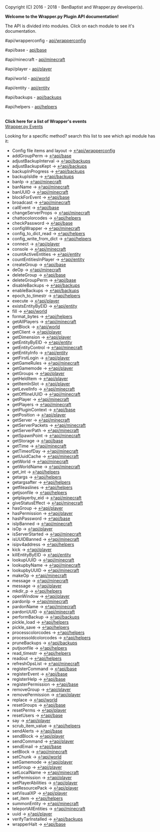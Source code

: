 Copyright (C) 2016 - 2018 - BenBaptist and Wrapper.py developer(s).

**Welcome to the Wrapper.py Plugin API documentation!**

The API is divided into modules.  Click on each module to see it's documentation.

 #api/wrapperconfig - [api/wrapperconfig](/documentation/wrapperconfig.rst)

 #api/base - [api/base](/documentation/base.rst)

 #api/minecraft - [api/minecraft](/documentation/minecraft.rst)

 #api/player - [api/player](/documentation/player.rst)

 #api/world - [api/world](/documentation/world.rst)

 #api/entity - [api/entity](/documentation/entity.rst)

 #api/backups - [api/backups](/documentation/backups.rst)

 #api/helpers - [api/helpers](/documentation/helpers.rst)

<br>**Click here for a list of Wrapper's events**<br>[Wrapper.py Events](/documentation/events.rst)<br>


Looking for a specific method?  search this list to see which api module has it:

-  Config file items and layout
 -> [↩api/wrapperconfig](#api/wrapperconfig)
-  addGroupPerm -> [↩api/base](#api/base)
-  adjustBackupInterval -> [↩api/backups](#api/backups)
-  adjustBackupsKept -> [↩api/backups](#api/backups)
-  backupInProgress -> [↩api/backups](#api/backups)
-  backupIsIdle -> [↩api/backups](#api/backups)
-  banIp -> [↩api/minecraft](#api/minecraft)
-  banName -> [↩api/minecraft](#api/minecraft)
-  banUUID -> [↩api/minecraft](#api/minecraft)
-  blockForEvent -> [↩api/base](#api/base)
-  broadcast -> [↩api/minecraft](#api/minecraft)
-  callEvent -> [↩api/base](#api/base)
-  changeServerProps -> [↩api/minecraft](#api/minecraft)
-  chattocolorcodes -> [↩api/helpers](#api/helpers)
-  checkPassword -> [↩api/base](#api/base)
-  configWrapper -> [↩api/minecraft](#api/minecraft)
-  config_to_dict_read -> [↩api/helpers](#api/helpers)
-  config_write_from_dict -> [↩api/helpers](#api/helpers)
-  connect -> [↩api/player](#api/player)
-  console -> [↩api/minecraft](#api/minecraft)
-  countActiveEntities -> [↩api/entity](#api/entity)
-  countEntitiesInPlayer -> [↩api/entity](#api/entity)
-  createGroup -> [↩api/base](#api/base)
-  deOp -> [↩api/minecraft](#api/minecraft)
-  deleteGroup -> [↩api/base](#api/base)
-  deleteGroupPerm -> [↩api/base](#api/base)
-  disableBackups -> [↩api/backups](#api/backups)
-  enableBackups -> [↩api/backups](#api/backups)
-  epoch_to_timestr -> [↩api/helpers](#api/helpers)
-  execute -> [↩api/player](#api/player)
-  existsEntityByEID -> [↩api/entity](#api/entity)
-  fill -> [↩api/world](#api/world)
-  format_bytes -> [↩api/helpers](#api/helpers)
-  getAllPlayers -> [↩api/minecraft](#api/minecraft)
-  getBlock -> [↩api/world](#api/world)
-  getClient -> [↩api/player](#api/player)
-  getDimension -> [↩api/player](#api/player)
-  getEntityByEID -> [↩api/entity](#api/entity)
-  getEntityControl -> [↩api/minecraft](#api/minecraft)
-  getEntityInfo -> [↩api/entity](#api/entity)
-  getFirstLogin -> [↩api/player](#api/player)
-  getGameRules -> [↩api/minecraft](#api/minecraft)
-  getGamemode -> [↩api/player](#api/player)
-  getGroups -> [↩api/player](#api/player)
-  getHeldItem -> [↩api/player](#api/player)
-  getItemInSlot -> [↩api/player](#api/player)
-  getLevelInfo -> [↩api/minecraft](#api/minecraft)
-  getOfflineUUID -> [↩api/minecraft](#api/minecraft)
-  getPlayer -> [↩api/minecraft](#api/minecraft)
-  getPlayers -> [↩api/minecraft](#api/minecraft)
-  getPluginContext -> [↩api/base](#api/base)
-  getPosition -> [↩api/player](#api/player)
-  getServer -> [↩api/minecraft](#api/minecraft)
-  getServerPackets -> [↩api/minecraft](#api/minecraft)
-  getServerPath -> [↩api/minecraft](#api/minecraft)
-  getSpawnPoint -> [↩api/minecraft](#api/minecraft)
-  getStorage -> [↩api/base](#api/base)
-  getTime -> [↩api/minecraft](#api/minecraft)
-  getTimeofDay -> [↩api/minecraft](#api/minecraft)
-  getUuidCache -> [↩api/minecraft](#api/minecraft)
-  getWorld -> [↩api/minecraft](#api/minecraft)
-  getWorldName -> [↩api/minecraft](#api/minecraft)
-  get_int -> [↩api/helpers](#api/helpers)
-  getargs -> [↩api/helpers](#api/helpers)
-  getargsafter -> [↩api/helpers](#api/helpers)
-  getfileaslines -> [↩api/helpers](#api/helpers)
-  getjsonfile -> [↩api/helpers](#api/helpers)
-  getplayerby_eid -> [↩api/minecraft](#api/minecraft)
-  giveStatusEffect -> [↩api/minecraft](#api/minecraft)
-  hasGroup -> [↩api/player](#api/player)
-  hasPermission -> [↩api/player](#api/player)
-  hashPassword -> [↩api/base](#api/base)
-  isIpBanned -> [↩api/minecraft](#api/minecraft)
-  isOp -> [↩api/player](#api/player)
-  isServerStarted -> [↩api/minecraft](#api/minecraft)
-  isUUIDBanned -> [↩api/minecraft](#api/minecraft)
-  isipv4address -> [↩api/helpers](#api/helpers)
-  kick -> [↩api/player](#api/player)
-  killEntityByEID -> [↩api/entity](#api/entity)
-  lookupUUID -> [↩api/minecraft](#api/minecraft)
-  lookupbyName -> [↩api/minecraft](#api/minecraft)
-  lookupbyUUID -> [↩api/minecraft](#api/minecraft)
-  makeOp -> [↩api/minecraft](#api/minecraft)
-  message -> [↩api/minecraft](#api/minecraft)
-  message -> [↩api/player](#api/player)
-  mkdir_p -> [↩api/helpers](#api/helpers)
-  openWindow -> [↩api/player](#api/player)
-  pardonIp -> [↩api/minecraft](#api/minecraft)
-  pardonName -> [↩api/minecraft](#api/minecraft)
-  pardonUUID -> [↩api/minecraft](#api/minecraft)
-  performBackup -> [↩api/backups](#api/backups)
-  pickle_load -> [↩api/helpers](#api/helpers)
-  pickle_save -> [↩api/helpers](#api/helpers)
-  processcolorcodes -> [↩api/helpers](#api/helpers)
-  processoldcolorcodes -> [↩api/helpers](#api/helpers)
-  pruneBackups -> [↩api/backups](#api/backups)
-  putjsonfile -> [↩api/helpers](#api/helpers)
-  read_timestr -> [↩api/helpers](#api/helpers)
-  readout -> [↩api/helpers](#api/helpers)
-  refreshOpsList -> [↩api/minecraft](#api/minecraft)
-  registerCommand -> [↩api/base](#api/base)
-  registerEvent -> [↩api/base](#api/base)
-  registerHelp -> [↩api/base](#api/base)
-  registerPermission -> [↩api/base](#api/base)
-  removeGroup -> [↩api/player](#api/player)
-  removePermission -> [↩api/player](#api/player)
-  replace -> [↩api/world](#api/world)
-  resetGroups -> [↩api/base](#api/base)
-  resetPerms -> [↩api/player](#api/player)
-  resetUsers -> [↩api/base](#api/base)
-  say -> [↩api/player](#api/player)
-  scrub_item_value -> [↩api/helpers](#api/helpers)
-  sendAlerts -> [↩api/base](#api/base)
-  sendBlock -> [↩api/player](#api/player)
-  sendCommand -> [↩api/player](#api/player)
-  sendEmail -> [↩api/base](#api/base)
-  setBlock -> [↩api/minecraft](#api/minecraft)
-  setChunk -> [↩api/world](#api/world)
-  setGamemode -> [↩api/player](#api/player)
-  setGroup -> [↩api/player](#api/player)
-  setLocalName -> [↩api/minecraft](#api/minecraft)
-  setPermission -> [↩api/player](#api/player)
-  setPlayerAbilities -> [↩api/player](#api/player)
-  setResourcePack -> [↩api/player](#api/player)
-  setVisualXP -> [↩api/player](#api/player)
-  set_item -> [↩api/helpers](#api/helpers)
-  summonEntity -> [↩api/minecraft](#api/minecraft)
-  teleportAllEntities -> [↩api/minecraft](#api/minecraft)
-  uuid -> [↩api/player](#api/player)
-  verifyTarInstalled -> [↩api/backups](#api/backups)
-  wrapperHalt -> [↩api/base](#api/base)
